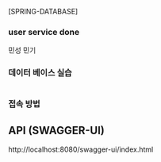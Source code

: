 [SPRING-DATABASE]

### user service done
민성 민기

### 데이터 베이스 실습

#
### 접속 방법
## API (SWAGGER-UI)
http://localhost:8080/swagger-ui/index.html
